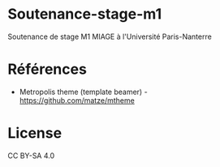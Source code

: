 # Soutenance-stage-m1
Soutenance de stage M1 MIAGE à l'Université Paris-Nanterre

# Références
* Metropolis theme (template beamer) - https://github.com/matze/mtheme

# License
CC BY-SA 4.0
